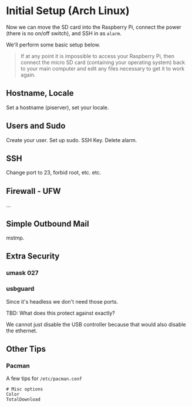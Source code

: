 # Initial Setup \(Arch Linux\)

Now we can move the SD card into the Raspberry Pi, connect the power \(there is no on/off switch\), and SSH in as `alarm`.

We'll perform some basic setup below.

> If at any point it is impossible to access your Raspberry Pi, then connect the micro SD card \(containing your operating system\) back to your main computer and edit any files necessary to get it to work again.

## Hostname, Locale

Set a hostname \(piserver\), set your locale.

## Users and Sudo

Create your user. Set up sudo. SSH Key. Delete alarm.

## SSH

Change port to 23, forbid root, etc. etc.

## Firewall - UFW

...

## Simple Outbound Mail

mstmp.

## Extra Security

### umask 027

### usbguard

Since it's headless we don't need those ports.

TBD: What does this protect against exactly?

We cannot just disable the USB controller because that would also disable the ethernet.

## Other Tips

### Pacman

A few tips for `/etc/pacman.conf`

```
# Misc options
Color
TotalDownload
```



